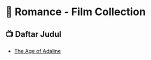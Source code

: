 # 📂 Romance - Film Collection

## 📺 Daftar Judul
- [The Age of Adaline](./The%20Age%20of%20Adaline/info.md)
